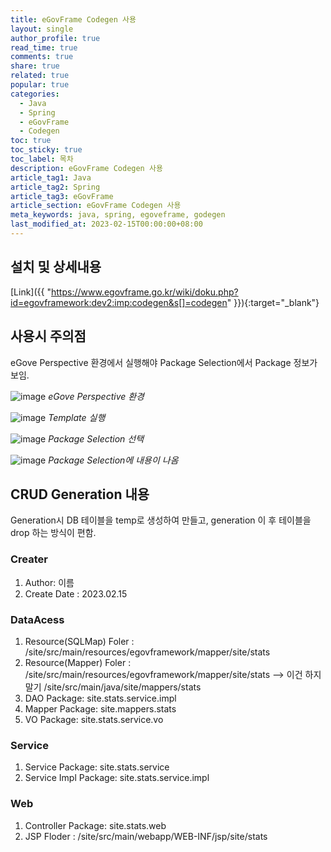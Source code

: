 ```yaml
---
title: eGovFrame Codegen 사용
layout: single
author_profile: true
read_time: true
comments: true
share: true
related: true
popular: true
categories:
  - Java
  - Spring
  - eGovFrame
  - Codegen
toc: true
toc_sticky: true
toc_label: 목차
description: eGovFrame Codegen 사용
article_tag1: Java
article_tag2: Spring
article_tag3: eGovFrame
article_section: eGovFrame Codegen 사용
meta_keywords: java, spring, egoveframe, godegen
last_modified_at: 2023-02-15T00:00:00+08:00
---
```


## 설치 및 상세내용

[Link]({{ "https://www.egovframe.go.kr/wiki/doku.php?id=egovframework:dev2:imp:codegen&s[]=codegen" }}){:target="\_blank"}

## 사용시 주의점

eGove Perspective 환경에서 실행해야 Package Selection에서 Package 정보가 보임.

![image](https://user-images.githubusercontent.com/83876951/220492392-640c3eca-3543-4768-9db2-e979b894a25f.png)
*eGove Perspective 환경*

![image](https://user-images.githubusercontent.com/83876951/220492575-61950743-9d8e-4f92-b0ea-046955a6d3b7.png)
*Template 실행*

![image](https://user-images.githubusercontent.com/83876951/220493504-5d55c06c-0467-4701-a3b7-0cf2a54fa52c.png)
*Package Selection 선택*

![image](https://user-images.githubusercontent.com/83876951/220492694-23577720-4ac6-4d87-884a-7a4d8c915e01.png)
*Package Selection에 내용이 나옴*

## CRUD Generation 내용

Generation시 DB 테이블을 temp로 생성하여 만들고, generation 이 후 테이블을 drop 하는 방식이 편함.

### Creater

1. Author: 이름
2. Create Date : 2023.02.15

### DataAcess

1. Resource(SQLMap) Foler : /site/src/main/resources/egovframework/mapper/site/stats
2. Resource(Mapper) Foler : /site/src/main/resources/egovframework/mapper/site/stats --> 이건 하지 말기 /site/src/main/java/site/mappers/stats
3. DAO Package: site.stats.service.impl
4. Mapper Package: site.mappers.stats
5. VO Package: site.stats.service.vo

### Service

1. Service Package: site.stats.service
2. Service Impl Package: site.stats.service.impl

### Web

1. Controller Package: site.stats.web
2. JSP Floder : /site/src/main/webapp/WEB-INF/jsp/site/stats
